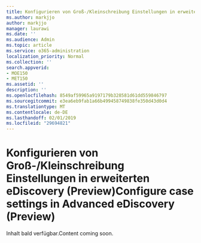 ```yaml
---
title: Konfigurieren von Groß-/Kleinschreibung Einstellungen in erweiterten eDiscovery (Preview)
ms.author: markjjo
author: markjjo
manager: laurawi
ms.date: ''
ms.audience: Admin
ms.topic: article
ms.service: o365-administration
localization_priority: Normal
ms.collection: ''
search.appverid:
- MOE150
- MET150
ms.assetid: ''
description: ''
ms.openlocfilehash: 8549af59965a9197179b328581d61dd559846797
ms.sourcegitcommit: e3ea6eb9fab1a66b499458749838fe350d43d0d4
ms.translationtype: MT
ms.contentlocale: de-DE
ms.lasthandoff: 02/01/2019
ms.locfileid: "29694821"
---
```

# <a name="configure-case-settings-in-advanced-ediscovery-preview"></a><span data-ttu-id="a26af-102">Konfigurieren von Groß-/Kleinschreibung Einstellungen in erweiterten eDiscovery (Preview)</span><span class="sxs-lookup"><span data-stu-id="a26af-102">Configure case settings in Advanced eDiscovery (Preview)</span></span>

<span data-ttu-id="a26af-103">Inhalt bald verfügbar.</span><span class="sxs-lookup"><span data-stu-id="a26af-103">Content coming soon.</span></span>